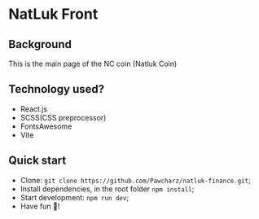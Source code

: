 # NatLuk Front <!-- omit in toc -->

## Background
  This is the main page of the NC coin (Natluk Coin)

## Technology used?
- React.js
- SCSS(CSS preprocessor)
- FontsAwesome
- Vite

## Quick start
- Clone: `git clone https://github.com/Pawcharz/natluk-finance.git`;
- Install dependencies, in the root folder `npm install`;
- Start development: `npm run dev`;
- Have fun 👾!
